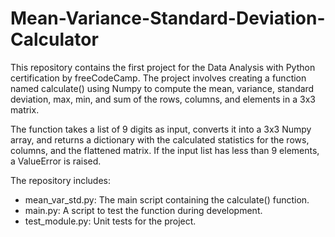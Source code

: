 # Mean-Variance-Standard-Deviation-Calculator
This repository contains the first project for the Data Analysis with Python certification by freeCodeCamp. The project involves creating a function named calculate() using Numpy to compute the mean, variance, standard deviation, max, min, and sum of the rows, columns, and elements in a 3x3 matrix.

The function takes a list of 9 digits as input, converts it into a 3x3 Numpy array, and returns a dictionary with the calculated statistics for the rows, columns, and the flattened matrix. If the input list has less than 9 elements, a ValueError is raised.

The repository includes:

* mean_var_std.py: The main script containing the calculate() function.
* main.py: A script to test the function during development.
* test_module.py: Unit tests for the project.
